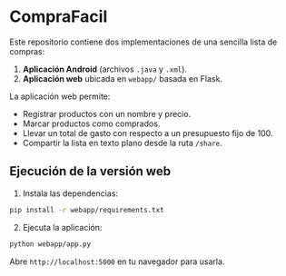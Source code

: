 # CompraFacil

Este repositorio contiene dos implementaciones de una sencilla lista de compras:

1. **Aplicación Android** (archivos `.java` y `.xml`).
2. **Aplicación web** ubicada en `webapp/` basada en Flask.

La aplicación web permite:

- Registrar productos con un nombre y precio.
- Marcar productos como comprados.
- Llevar un total de gasto con respecto a un presupuesto fijo de 100.
- Compartir la lista en texto plano desde la ruta `/share`.

## Ejecución de la versión web

1. Instala las dependencias:

```bash
pip install -r webapp/requirements.txt
```

2. Ejecuta la aplicación:

```bash
python webapp/app.py
```

Abre `http://localhost:5000` en tu navegador para usarla.
